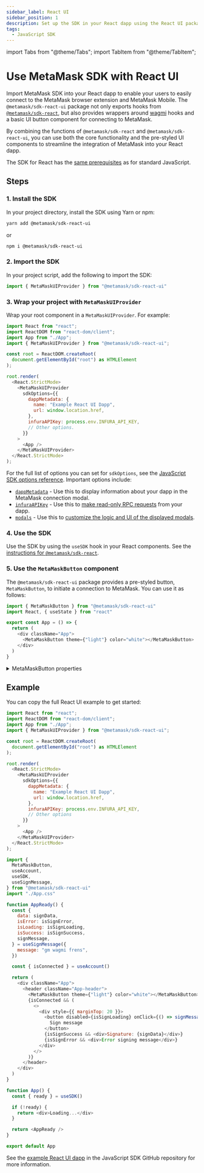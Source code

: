 ```yaml
---
sidebar_label: React UI
sidebar_position: 1
description: Set up the SDK in your React dapp using the React UI package.
tags:
  - JavaScript SDK
---
```


import Tabs from "@theme/Tabs";
import TabItem from "@theme/TabItem";

# Use MetaMask SDK with React UI

Import MetaMask SDK into your React dapp to enable your
users to easily connect to the MetaMask browser extension and MetaMask Mobile.
The `@metamask/sdk-react-ui` package not only exports hooks from [`@metamask/sdk-react`](index.md),
but also provides wrappers around [wagmi](https://wagmi.sh/) hooks and a basic UI button component
for connecting to MetaMask.

By combining the functions of `@metamask/sdk-react` and `@metamask/sdk-react-ui`, you can use both
the core functionality and the pre-styled UI components to streamline the integration of MetaMask
into your React dapp.

The SDK for React has the [same prerequisites](../index.md#prerequisites) as for standard JavaScript.

## Steps

### 1. Install the SDK

In your project directory, install the SDK using Yarn or npm:

```bash
yarn add @metamask/sdk-react-ui
```

or

```bash
npm i @metamask/sdk-react-ui
```

### 2. Import the SDK

In your project script, add the following to import the SDK:

```javascript title="index.js"
import { MetaMaskUIProvider } from "@metamask/sdk-react-ui"
```

### 3. Wrap your project with `MetaMaskUIProvider`

Wrap your root component in a `MetaMaskUIProvider`.
For example:

```js title="index.js"
import React from "react";
import ReactDOM from "react-dom/client";
import App from "./App";
import { MetaMaskUIProvider } from "@metamask/sdk-react-ui";

const root = ReactDOM.createRoot(
  document.getElementById("root") as HTMLElement
);

root.render(
  <React.StrictMode>
    <MetaMaskUIProvider
      sdkOptions={{
        dappMetadata: {
          name: "Example React UI Dapp",
          url: window.location.href,
        },
        infuraAPIKey: process.env.INFURA_API_KEY,
        // Other options.
      }}
    >
      <App />
    </MetaMaskUIProvider>
  </React.StrictMode>
);
```

For the full list of options you can set for `sdkOptions`, see the
[JavaScript SDK options reference](../../../../reference/sdk-js-options.md).
Important options include:

- [`dappMetadata`](../../../../reference/sdk-js-options.md#dappmetadata) - Use this to display information
  about your dapp in the MetaMask connection modal.
- [`infuraAPIKey`](../../../../reference/sdk-js-options.md#infuraapikey) - Use this to
  [make read-only RPC requests](../../../make-read-only-requests.md) from your dapp.
- [`modals`](../../../../reference/sdk-js-options.md#modals) - Use this to [customize the logic and UI of
  the displayed modals](../../../display/display-custom-modals.md).

### 4. Use the SDK

Use the SDK by using the `useSDK` hook in your React components.
See the [instructions for `@metamask/sdk-react`](index.md#4-use-the-sdk).

### 5. Use the `MetaMaskButton` component

The `@metamask/sdk-react-ui` package provides a pre-styled button, `MetaMaskButton`, to initiate a
connection to MetaMask.
You can use it as follows:

```js title="App.js"
import { MetaMaskButton } from "@metamask/sdk-react-ui"
import React, { useState } from "react"

export const App = () => {
  return (
    <div className="App">
      <MetaMaskButton theme={"light"} color="white"></MetaMaskButton>
    </div>
  )
}
```

<details>
<summary>MetaMaskButton properties</summary>
<p>

- `theme`: Set to `light` or `dark` to adapt to your dapp's theme.
- `color`: The color of the button. Accepts any valid CSS color string.

</p>
</details>

## Example

You can copy the full React UI example to get started:

<Tabs>
<TabItem value="Root component">

```javascript title="index.js"
import React from "react";
import ReactDOM from "react-dom/client";
import App from "./App";
import { MetaMaskUIProvider } from "@metamask/sdk-react-ui";

const root = ReactDOM.createRoot(
  document.getElementById("root") as HTMLElement
);

root.render(
  <React.StrictMode>
    <MetaMaskUIProvider
      sdkOptions={{
        dappMetadata: {
          name: "Example React UI Dapp",
          url: window.location.href,
        },
        infuraAPIKey: process.env.INFURA_API_KEY,
        // Other options
      }}
    >
      <App />
    </MetaMaskUIProvider>
  </React.StrictMode>
);
```

</TabItem>
<TabItem value="React component">

```javascript title="App.js"
import {
  MetaMaskButton,
  useAccount,
  useSDK,
  useSignMessage,
} from "@metamask/sdk-react-ui"
import "./App.css"

function AppReady() {
  const {
    data: signData,
    isError: isSignError,
    isLoading: isSignLoading,
    isSuccess: isSignSuccess,
    signMessage,
  } = useSignMessage({
    message: "gm wagmi frens",
  })

  const { isConnected } = useAccount()

  return (
    <div className="App">
      <header className="App-header">
        <MetaMaskButton theme={"light"} color="white"></MetaMaskButton>
        {isConnected && (
          <>
            <div style={{ marginTop: 20 }}>
              <button disabled={isSignLoading} onClick={() => signMessage()}>
                Sign message
              </button>
              {isSignSuccess && <div>Signature: {signData}</div>}
              {isSignError && <div>Error signing message</div>}
            </div>
          </>
        )}
      </header>
    </div>
  )
}

function App() {
  const { ready } = useSDK()

  if (!ready) {
    return <div>Loading...</div>
  }

  return <AppReady />
}

export default App
```

</TabItem>
</Tabs>

See the [example React UI dapp](https://github.com/MetaMask/metamask-sdk/tree/main/packages/examples/react-metamask-button)
in the JavaScript SDK GitHub repository for more information.
